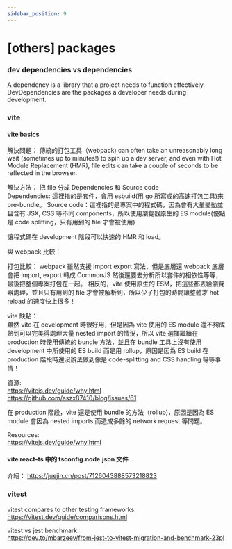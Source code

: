 ```yaml
---
sidebar_position: 9
---
```


# [others] packages

### dev dependencies vs dependencies

A dependency is a library that a project needs to function effectively. DevDependencies are the packages a developer needs during development.

### vite

#### vite basics

解決問題： 傳統的打包工具（webpack) can often take an unreasonably long wait (sometimes up to minutes!) to spin up a dev server, and even with Hot Module Replacement (HMR), file edits can take a couple of seconds to be reflected in the browser.

解決方法： 把 file 分成 Dependencies 和 Source code  
Dependencies: 這裡指的是套件，會用 esbuild(用 go 所寫成的高速打包工具)來 pre-bundle。
Source code：這裡指的是專案中的程式碼，因為會有大量變動並且含有 JSX, CSS 等不同 components，所以使用瀏覽器原生的 ES module(優點是 code splitting，只有用到的 file 才會被使用)

讓程式碼在 development 階段可以快速的 HMR 和 load。

與 webpack 比較：

打包比較：
webpack 雖然支援 import export 寫法，但是底層還 webpack 底層會把 import, export 轉成 CommonJS 然後還要去分析所以套件的相依性等等，最後把整個專案打包在一起。
相反的，vite 使用原生的 ESM，把這些都丟給瀏覽器處理，並且只有用到的 file 才會被解析到，所以少了打包的時間讓整體才 hot reload 的速度快上很多！

vite 缺點：  
雖然 vite 在 development 時很好用，但是因為 vite 使用的 ES module 還不夠成熟到可以完美得處理大量 nested import 的情況，所以 vite 選擇繼續在 production 時使用傳統的 bundle 方法，並且在 bundle 工具上沒有使用 development 中所使用的 ES build 而是用 rollup，原因是因為 ES build 在 production 階段時還沒辦法做到像是 code-splitting and CSS handling 等等事情！

資源:  
https://vitejs.dev/guide/why.html
https://github.com/aszx87410/blog/issues/61

在 production 階段，vite 還是使用 bundle 的方法（rollup)，原因是因為 ES module 會因為 nested imports 而造成多餘的 network request 等問題。

Resources:  
https://vitejs.dev/guide/why.html

#### vite react-ts 中的 tsconfig.node.json 文件

介紹： https://juejin.cn/post/7126043888573218823

### vitest

vitest compares to other testing frameworks:  
https://vitest.dev/guide/comparisons.html

vitest vs jest benchmark:  
https://dev.to/mbarzeev/from-jest-to-vitest-migration-and-benchmark-23pl
